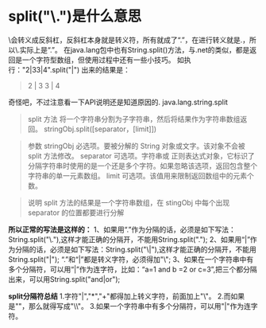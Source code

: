 # split("\\.")是什么意思
\\会转义成反斜杠，反斜杠本身就是转义符，所有就成了“\.”，在进行转义就是.，所以\\.实际上是“.”。
在java.lang包中也有String.split()方法，与.net的类似，都是返回是一个字符型数组，但使用过程中还有一些小技巧。
如执行："2|33|4".split("|")
出来的结果是：
>2
|
3
3
|
4

奇怪吧，不过注意看一下API说明还是知道原因的.
java.lang.string.split
>split 方法
将一个字符串分割为子字符串，然后将结果作为字符串数组返回。
stringObj.split([separator，[limit]])

>参数
stringObj 必选项。要被分解的 String 对象或文字。该对象不会被 split 方法修改。
separator 可选项。字符串或 正则表达式对象，它标识了分隔字符串时使用的是一个还是多个字符。如果忽略该选项，返回包含整个字符串的单一元素数组。
limit 可选项。该值用来限制返回数组中的元素个数。

>说明
split 方法的结果是一个字符串数组，在 stingObj 中每个出现 separator 的位置都要进行分解

**所以正常的写法是这样的：**
1、如果用“.”作为分隔的话，必须是如下写法：String.split("\\."),这样才能正确的分隔开，不能用String.split(".");
2、如果用“|”作为分隔的话，必须是如下写法：String.split("\\|"),这样才能正确的分隔开，不能用String.split("|");
“.”和“|”都是转义字符，必须得加"\\";
3、如果在一个字符串中有多个分隔符，可以用“|”作为连字符，比如：“a=1 and b =2 or c=3”,把三个都分隔出来，可以用String.split("and|or");

**split分隔符总结**
1.字符"|","*","+"都得加上转义字符，前面加上"\\"。
2.而如果是"\"，那么就得写成"\\\\"。
3.如果一个字符串中有多个分隔符，可以用"|"作为连字符。
